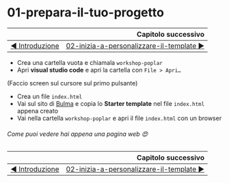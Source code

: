 # 01-prepara-il-tuo-progetto

|   | Capitolo successivo     |
| :--------------- | ---------------: |
| [◀︎ Introduzione](https://github.com/lykkechen/work-pop/)| [02-inizia-a-personalizzare-il-template ▶︎](../02-inizia-a-personalizzare-il-template) |

- Crea una cartella vuota e chiamala `workshop-poplar`
- Apri **visual studio code** e apri la cartella con `File > Apri…`

(Faccio screen sul cursore sul primo pulsante)

- Crea un file `index.html`
- Vai sul sito di [Bulma](https://bulma.io/documentation/overview/start/) e copia lo **Starter template** nel file `index.html` appena creato
- Vai nella cartella `workshop-poplar` e apri il file `index.html` con un browser
###### Come puoi vedere hai appena una pagina web 😍

|   | Capitolo successivo     |
| :--------------- | ---------------: |
| [◀ Introduzione](https://github.com/lykkechen/work-pop/)| [02-inizia-a-personalizzare-il-template ▶︎](../02-inizia-a-personalizzare-il-template) |